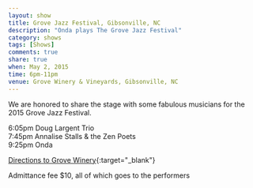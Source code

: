 ```yaml
---
layout: show
title: Grove Jazz Festival, Gibsonville, NC
description: "Onda plays The Grove Jazz Festival"
category: shows
tags: [Shows]
comments: true
share: true
when: May 2, 2015
time: 6pm-11pm
venue: Grove Winery & Vineyards, Gibsonville, NC
---
```


We are honored to share the stage with some fabulous musicians for the 2015 Grove Jazz Festival.

6:05pm Doug Largent Trio
<br/>
7:45pm Annalise Stalls & the Zen Poets
<br/>
9:25pm Onda

[Directions to Grove Winery](http://grovewinery.com/directions.html){:target="_blank"}

Admittance fee $10, all of which goes to the performers
